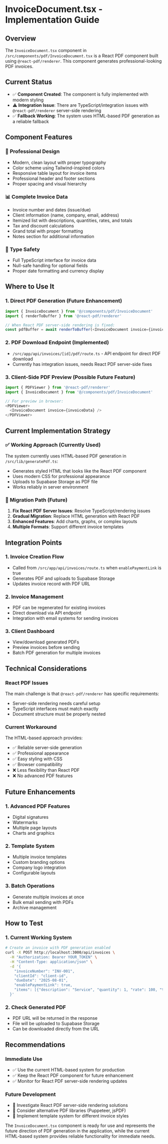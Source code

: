 # InvoiceDocument.tsx - Implementation Guide

## Overview
The `InvoiceDocument.tsx` component in `/src/components/pdf/InvoiceDocument.tsx` is a React PDF component built using `@react-pdf/renderer`. This component generates professional-looking PDF invoices.

## Current Status
- ✅ **Component Created**: The component is fully implemented with modern styling
- ⚠️ **Integration Issue**: There are TypeScript/integration issues with `@react-pdf/renderer` server-side rendering
- ✅ **Fallback Working**: The system uses HTML-based PDF generation as a reliable fallback

## Component Features

### 🎨 **Professional Design**
- Modern, clean layout with proper typography
- Color scheme using Tailwind-inspired colors
- Responsive table layout for invoice items
- Professional header and footer sections
- Proper spacing and visual hierarchy

### 📊 **Complete Invoice Data**
- Invoice number and dates (issue/due)
- Client information (name, company, email, address)
- Itemized list with descriptions, quantities, rates, and totals
- Tax and discount calculations
- Grand total with proper formatting
- Notes section for additional information

### 🔧 **Type Safety**
- Full TypeScript interface for invoice data
- Null-safe handling for optional fields
- Proper date formatting and currency display

## Where to Use It

### 1. **Direct PDF Generation** (Future Enhancement)
```typescript
import { InvoiceDocument } from '@/components/pdf/InvoiceDocument'
import { renderToBuffer } from '@react-pdf/renderer'

// When React PDF server-side rendering is fixed:
const pdfBuffer = await renderToBuffer(<InvoiceDocument invoice={invoiceData} />)
```

### 2. **PDF Download Endpoint** (Implemented)
- `/src/app/api/invoices/[id]/pdf/route.ts` - API endpoint for direct PDF download
- Currently has integration issues, needs React PDF server-side fixes

### 3. **Client-Side PDF Preview** (Possible Future Feature)
```typescript
import { PDFViewer } from '@react-pdf/renderer'
import { InvoiceDocument } from '@/components/pdf/InvoiceDocument'

// For preview in browser:
<PDFViewer>
  <InvoiceDocument invoice={invoiceData} />
</PDFViewer>
```

## Current Implementation Strategy

### ✅ **Working Approach** (Currently Used)
The system currently uses HTML-based PDF generation in `/src/lib/generatePdf.ts`:
- Generates styled HTML that looks like the React PDF component
- Uses modern CSS for professional appearance
- Uploads to Supabase Storage as PDF file
- Works reliably in server environment

### 🔄 **Migration Path** (Future)
1. **Fix React PDF Server Issues**: Resolve TypeScript/rendering issues
2. **Gradual Migration**: Replace HTML generation with React PDF
3. **Enhanced Features**: Add charts, graphs, or complex layouts
4. **Multiple Formats**: Support different invoice templates

## Integration Points

### 1. **Invoice Creation Flow**
- Called from `/src/app/api/invoices/route.ts` when `enablePaymentLink` is true
- Generates PDF and uploads to Supabase Storage
- Updates invoice record with PDF URL

### 2. **Invoice Management**
- PDF can be regenerated for existing invoices
- Direct download via API endpoint
- Integration with email systems for sending invoices

### 3. **Client Dashboard**
- View/download generated PDFs
- Preview invoices before sending
- Batch PDF generation for multiple invoices

## Technical Considerations

### **React PDF Issues**
The main challenge is that `@react-pdf/renderer` has specific requirements:
- Server-side rendering needs careful setup
- TypeScript interfaces must match exactly
- Document structure must be properly nested

### **Current Workaround**
The HTML-based approach provides:
- ✅ Reliable server-side generation
- ✅ Professional appearance
- ✅ Easy styling with CSS
- ✅ Browser compatibility
- ❌ Less flexibility than React PDF
- ❌ No advanced PDF features

## Future Enhancements

### 1. **Advanced PDF Features**
- Digital signatures
- Watermarks
- Multiple page layouts
- Charts and graphics

### 2. **Template System**
- Multiple invoice templates
- Custom branding options
- Company logo integration
- Configurable layouts

### 3. **Batch Operations**
- Generate multiple invoices at once
- Bulk email sending with PDFs
- Archive management

## How to Test

### 1. **Current Working System**
```bash
# Create an invoice with PDF generation enabled
curl -X POST http://localhost:3000/api/invoices \
  -H "Authorization: Bearer YOUR_TOKEN" \
  -H "Content-Type: application/json" \
  -d '{
    "invoiceNumber": "INV-001",
    "clientId": "client-id",
    "dueDate": "2025-08-01",
    "enablePaymentLink": true,
    "items": [{"description": "Service", "quantity": 1, "rate": 100, "total": 100}]
  }'
```

### 2. **Check Generated PDF**
- PDF URL will be returned in the response
- File will be uploaded to Supabase Storage
- Can be downloaded directly from the URL

## Recommendations

### **Immediate Use**
- ✅ Use the current HTML-based system for production
- ✅ Keep the React PDF component for future enhancement
- ✅ Monitor for React PDF server-side rendering updates

### **Future Development**
- 🔄 Investigate React PDF server-side rendering solutions
- 🔄 Consider alternative PDF libraries (Puppeteer, jsPDF)
- 🔄 Implement template system for different invoice styles

The `InvoiceDocument.tsx` component is ready for use and represents the future direction of PDF generation in the application, while the current HTML-based system provides reliable functionality for immediate needs.
